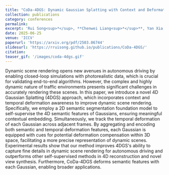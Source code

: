 ```yaml
---
title: "CoDa-4DGS: Dynamic Gaussian Splatting with Context and Deformation Awareness for Autonomous Driving"
collection: publications
category: conferences
permalink: 
excerpt: 'Rui Song<sup>*</sup>, **Chenwei Liang<sup>*</sup>**, Yan Xia, Walter Zimmer, Hu Cao, Holger Caesar, Andreas Festag, Alois Knoll'
date: 2025-06-25
venue: 'ICCV'
paperurl: 'https://arxiv.org/pdf/2503.06744'
slidesurl: 'https://rruisong.github.io/publications/CoDa-4DGS/'
citation: 
teaser_gif: '/images/coda-4dgs.gif'
---
```


Dynamic scene rendering opens new avenues in autonomous driving by enabling closed-loop simulations with photorealistic data, which is crucial for validating end-to-end algorithms. However, the complex and highly dynamic nature of traffic environments presents significant challenges in accurately rendering these scenes. In this paper, we introduce a novel 4D Gaussian Splatting (4DGS) approach, which incorporates context and temporal deformation awareness to improve dynamic scene rendering. Specifically, we employ a 2D semantic segmentation foundation model to self-supervise the 4D semantic features of Gaussians, ensuring meaningful contextual embedding. Simultaneously, we track the temporal deformation of each Gaussian across adjacent frames. By aggregating and encoding both semantic and temporal deformation features, each Gaussian is equipped with cues for potential deformation compensation within 3D space, facilitating a more precise representation of dynamic scenes. Experimental results show that our method improves 4DGS's ability to capture fine details in dynamic scene rendering for autonomous driving and outperforms other self-supervised methods in 4D reconstruction and novel view synthesis. Furthermore, CoDa-4DGS deforms semantic features with each Gaussian, enabling broader applications.

